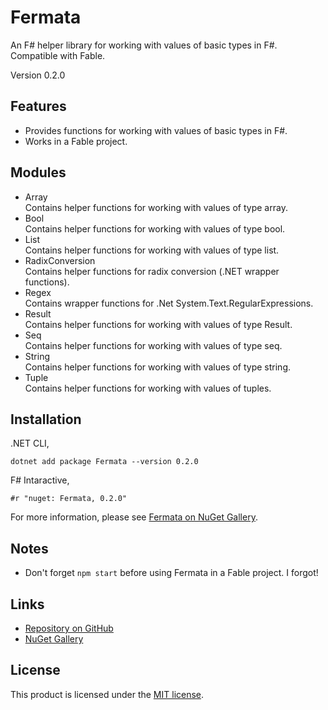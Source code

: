 # Fermata

An F# helper library for working with values of basic types in F#. Compatible with Fable.

Version 0.2.0


## Features

- Provides functions for working with values of basic types in F#.
- Works in a Fable project.


## Modules

- Array  
    Contains helper functions for working with values of type array.
- Bool  
    Contains helper functions for working with values of type bool.
- List  
    Contains helper functions for working with values of type list.
- RadixConversion  
    Contains helper functions for radix conversion (.NET wrapper functions).
- Regex  
    Contains wrapper functions for .Net System.Text.RegularExpressions.
- Result  
    Contains helper functions for working with values of type Result.
- Seq  
    Contains helper functions for working with values of type seq.
- String  
    Contains helper functions for working with values of type string.
- Tuple  
    Contains helper functions for working with values of tuples.


## Installation

.NET CLI,

```
dotnet add package Fermata --version 0.2.0
```

F# Intaractive,

```
#r "nuget: Fermata, 0.2.0"
```

For more information, please see [Fermata on NuGet Gallery](https://www.nuget.org/packages/Fermata).


## Notes

- Don't forget `npm start` before using Fermata in a Fable project. I forgot!


## Links

- [Repository on GitHub](https://github.com/taidalog/Fermata)
- [NuGet Gallery](https://www.nuget.org/packages/Fermata)


## License

This product is licensed under the [MIT license](https://github.com/taidalog/Fermata/blob/main/LICENSE).
